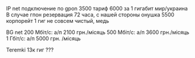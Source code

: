IP net 
подключение по gpon 3500
тариф 6000 за 1 гигабит мир/украина
В случае гпон резервация 72 часа, с нашей стороны онушка
5500 корпорейт 1 гиг не совсем чистый, медь

BG net 
200 Мбіт/с: а/п 2100 грн./місяць
500 Мбіт/с: а/п 3600 грн./місяць
1 Гбіт/с: а/п 5000 грн. /місяць

Teremki
13к гиг
???